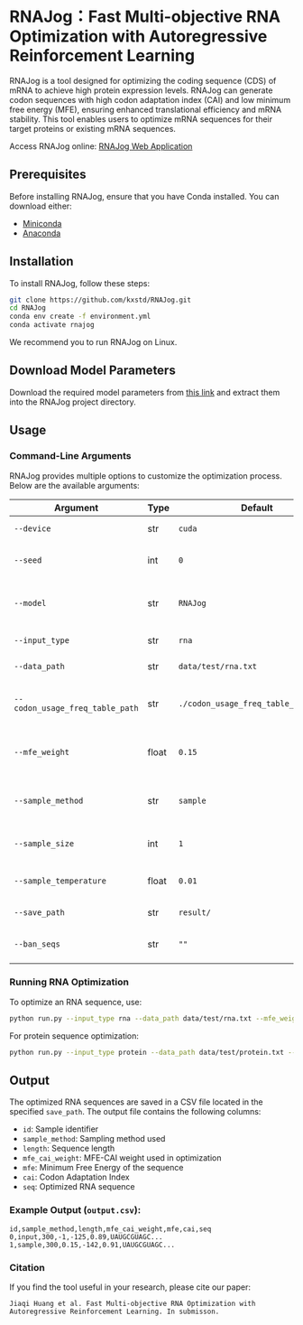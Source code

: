 # RNAJog：Fast Multi-objective RNA Optimization with Autoregressive Reinforcement Learning
RNAJog is a tool designed for optimizing the coding sequence (CDS) of mRNA to achieve high protein expression levels. RNAJog can generate codon sequences with high codon adaptation index (CAI) and low minimum free energy (MFE), ensuring enhanced translational efficiency and mRNA stability. This tool enables users to optimize mRNA sequences for their target proteins or existing mRNA sequences. 

Access RNAJog online: [RNAJog Web Application](http://www.csbio.sjtu.edu.cn/bioinf2/RNAJog/)

<!-- [Check the RNAJog paper](). -->

## Prerequisites
Before installing RNAJog, ensure that you have Conda installed. You can download either:
- [Miniconda](https://www.anaconda.com/docs/getting-started/miniconda/install#windows-installation)
- [Anaconda](https://www.anaconda.com/docs/getting-started/anaconda/install)

## Installation
To install RNAJog, follow these steps:
```bash
git clone https://github.com/kxstd/RNAJog.git
cd RNAJog
conda env create -f environment.yml
conda activate rnajog
```
We recommend you to run RNAJog on Linux.

## Download Model Parameters
Download the required model parameters from [this link](http://www.csbio.sjtu.edu.cn/bioinf2/RNAJog/data/save.zip) and extract them into the RNAJog project directory.

## Usage
### Command-Line Arguments
RNAJog provides multiple options to customize the optimization process. Below are the available arguments:

| Argument | Type | Default | Description |
|----------|------|---------|-------------|
| `--device` | str | `cuda` | Device to use (`cpu` or `cuda`). |
| `--seed` | int | `0` | Random seed for reproducibility. |
| `--model` | str | `RNAJog` | Optimization model (`RNAJog` or `RNAJog_zero`). |
| `--input_type` | str | `rna` | Input type (`rna` or `protein`). |
| `--data_path` | str | `data/test/rna.txt` | Path to input data file. |
| `--codon_usage_freq_table_path` | str | `./codon_usage_freq_table_human.csv` | Path to the codon usage frequency table. |
| `--mfe_weight` | float | `0.15` | Weight of MFE in optimization (MFE-CAI balance). |
| `--sample_method` | str | `sample` | Sampling method (`greedy` or `sample`). |
| `--sample_size` | int | `1` | Number of generated samples. |
| `--sample_temperature` | float | `0.01` | Temperature parameter for sampling. |
| `--save_path` | str | `result/` | Directory to save output. |
| `--ban_seqs` | str | `""` | Forbidden subsequences in output. |

### Running RNA Optimization
To optimize an RNA sequence, use:
```bash
python run.py --input_type rna --data_path data/test/rna.txt --mfe_weight 0.15 --device cuda --model RNAJog
```
For protein sequence optimization:
```bash
python run.py --input_type protein --data_path data/test/protein.txt --mfe_weight 0.15 --device cuda --model RNAJog
```

## Output
The optimized RNA sequences are saved in a CSV file located in the specified `save_path`. The output file contains the following columns:

- `id`: Sample identifier
- `sample_method`: Sampling method used
- `length`: Sequence length
- `mfe_cai_weight`: MFE-CAI weight used in optimization
- `mfe`: Minimum Free Energy of the sequence
- `cai`: Codon Adaptation Index
- `seq`: Optimized RNA sequence

### Example Output (`output.csv`):
```csv
id,sample_method,length,mfe_cai_weight,mfe,cai,seq
0,input,300,-1,-125,0.89,UAUGCGUAGC...
1,sample,300,0.15,-142,0.91,UAUGCGUAGC...
```
### Citation
If you find the tool useful in your research, please cite our paper:
```
Jiaqi Huang et al. Fast Multi-objective RNA Optimization with Autoregressive Reinforcement Learning. In submisson.
```